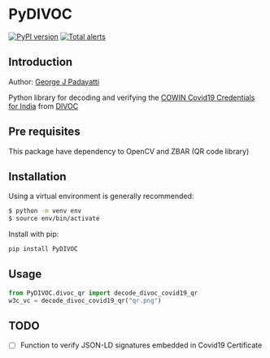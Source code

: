 # PyDIVOC

[![PyPI version](https://badge.fury.io/py/PyDIVOC.svg)](https://badge.fury.io/py/PyDIVOC) [![Total alerts](https://img.shields.io/lgtm/alerts/g/decentralised-dataexchange/PyDIVOC.svg?logo=lgtm&logoWidth=18)](https://lgtm.com/projects/g/decentralised-dataexchange/PyDIVOC/alerts/)

## Introduction

Author: [George J Padayatti](mailto:george%40igrant.io)

Python library for decoding and verifying the [COWIN Covid19 Credentials for India](https://www.cowin.gov.in/) from [DIVOC](https://divoc.egov.org.in/)

## Pre requisites

This package have dependency to OpenCV and ZBAR (QR code library)


## Installation

Using a virtual environment is generally recommended:

```sh
$ python -m venv env
$ source env/bin/activate
```

Install with pip:

```sh
pip install PyDIVOC
```

## Usage

```python
from PyDIVOC.divoc_qr import decode_divoc_covid19_qr
w3c_vc = decode_divoc_covid19_qr("qr.png")
```

## TODO

- [ ] Function to verify JSON-LD signatures embedded in Covid19 Certificate

